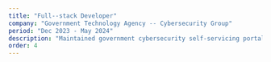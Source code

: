 ```yaml
---
title: "Full--stack Developer"
company: "Government Technology Agency -- Cybersecurity Group"
period: "Dec 2023 - May 2024"
description: "Maintained government cybersecurity self-servicing portal. Performed data cleaning and migrated 20000 assets for over 1000 agency users. Created AWS Lambda scripts to automate sending of over 300 personally tailored emails."
order: 4
---
```

